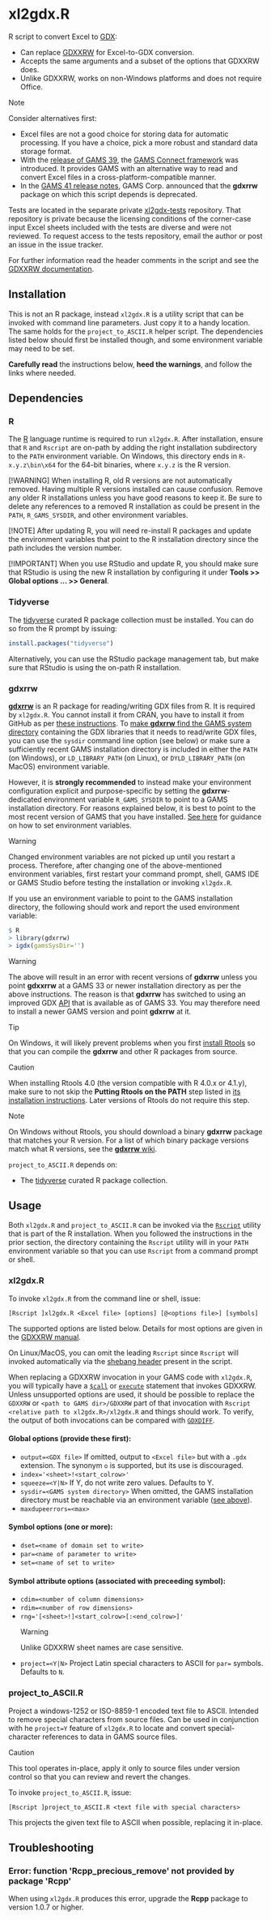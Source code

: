 # xl2gdx.R

R script to convert Excel to [GDX](https://www.gams.com/latest/docs/UG_GDX.html):
- Can replace [GDXXRW](https://www.gams.com/latest/docs/T_GDXXRW.html) for
  Excel-to-GDX conversion.
- Accepts the same arguments and a subset of the options that GDXXRW does.
- Unlike GDXXRW, works on non-Windows platforms and does not require Office.

> [!NOTE]
> Consider alternatives first:
> - Excel files are not a good choice for storing data for automatic processing.
>   If you have a choice, pick a more robust and standard data storage format.
> - With the [release of GAMS 39](https://www.gams.com/latest/docs/RN_39.html),
>   the [GAMS Connect framework](https://www.gams.com/latest/docs/UG_GAMSCONNECT.html)
>   was introduced. It provides GAMS with an alternative way to read and convert
>   Excel files in a cross-platform-compatible manner.
> - In the [GAMS 41 release notes](https://www.gams.com/latest/docs/RN_41.html#g4110_GDXRRW),
>   GAMS Corp. announced that the **gdxrrw** package on which this script depends is deprecated.

Tests are located in the separate private [xl2gdx-tests](https://github.com/iiasa/xl2gdx-tests)
repository. That repository is private because the licensing conditions of
the corner-case input Excel sheets included with the tests are diverse and
were not reviewed. To request access to the tests repository, email the
author or post an issue in the issue tracker.

For further information read the header comments in the script and see
the [GDXXRW documentation](https://www.gams.com/latest/docs/T_GDXXRW.html).

## Installation

This is not an R package, instead `xl2gdx.R` is a utility script that can be
invoked with command line parameters. Just copy it to a handy location. The
same holds for the `project_to_ASCII.R` helper script. The dependencies listed
below should first be installed though, and some environment variable may need
to be set.

**Carefully read** the instructions below, **heed the warnings**, and follow
the links where needed.

## Dependencies

### R

The [R](https://www.r-project.org) language runtime is required to run `xl2gdx.R`.
After installation, ensure that `R` and `Rscript` are on-path by adding the right
installation subdirectory to the `PATH` environment variable. On Windows, this
directory ends in `R-x.y.z\bin\x64` for the 64-bit binaries, where `x.y.z` is the
R version.
  
[!WARNING]
When installing R, old R versions are not automatically removed. Having
multiple R versions installed can cause confusion. Remove any older R installations unless you
have good reasons to keep it. Be sure to delete any references to a removed R installation
as could be present in the `PATH`, `R_GAMS_SYSDIR`, and other environment variables.
  
[!NOTE]
After updating R, you will need re-install R packages and update the
environment variables that point to the R installation directory since the path includes the
version number.

[!IMPORTANT]
When you use RStudio and update R, you should make sure that RStudio
is using the new R installation by configuring it under **Tools >> Global options ... >> General**.

### Tidyverse

The [tidyverse](https://www.tidyverse.org/) curated R package collection must
be installed. You can do so from the R prompt by issuing:
  ```R
  install.packages("tidyverse")
  ```
Alternatively, you can use the RStudio package management tab, but make sure
that RStudio is using the on-path R installation.

### gdxrrw

[**gdxrrw**](https://github.com/GAMS-dev/gdxrrw) is an R package for
reading/writing GDX files from R. It is required by `xl2gdx.R`.
You cannot install it from CRAN, you have to install it from GitHub as per
[these instructions](https://github.com/GAMS-dev/gdxrrw#how-to-install-from-github).
To [make **gdxrrw** find the GAMS system directory](https://github.com/GAMS-dev/gdxrrw#checking-if-gdxrrw-is-installed-correctly)
containing the GDX libraries that it needs to read/write GDX files, you
can use the `sysdir` command line option (see below) or make sure a
sufficiently recent GAMS installation directory is included in either the
`PATH` (on Windows), or `LD_LIBRARY_PATH` (on Linux), or `DYLD_LIBRARY_PATH`
(on MacOS) environment variable.
  
However, it is **strongly recommended** to instead make your environment
configuration explicit and  purpose-specific by setting the
**gdxrrw**-dedicated environment variable `R_GAMS_SYSDIR` to point to
a GAMS installation directory. For reasons explained below, it is best
to point to the most recent version of GAMS that you have installed.
[See here](https://iiasa.github.io/GLOBIOM/R.html#setting-environment-variables)
for guidance on how to set environment variables.

> [!WARNING]
> Changed environment variables are not picked up until you
> restart a process. Therefore, after changing one of the above-mentioned
> environment variables, first restart your command prompt, shell, GAMS
> IDE or GAMS Studio before testing the installation or invoking
> `xl2gdx.R`.

If you use an environment variable to point to the GAMS installation
directory, the following should work and report the used environment
variable:
```R
$ R
> library(gdxrrw)
> igdx(gamsSysDir='')
```

> [!WARNING]
> The above will result in an error with recent versions of **gdxrrw** unless you point
> **gdxxrrw** at a GAMS 33 or newer installation directory as per the above instructions. The reason
> is that **gdxrrw** has switched to using an improved GDX [API](https://en.wikipedia.org/wiki/API)
> that is available as of GAMS 33. You may therefore need to install a newer GAMS version
> and point **gdxrrw** at it.

> [!TIP]
> On Windows, it will likely prevent problems when you first
> [install Rtools](https://cran.r-project.org/bin/windows/Rtools/)
> so that you can compile the **gdxrrw** and other R packages from source.

> [!CAUTION]
> When installing Rtools 4.0 (the version compatible with R 4.0.x or 4.1.y),
> make sure to not skip the **Putting Rtools on the PATH** step listed in
> [its installation instructions](https://cran.r-project.org/bin/windows/Rtools/rtools40.html).
> Later versions of Rtools do not require this step.

> [!NOTE]
> On Windows without Rtools, you should download a binary **gdxrrw** package
> that matches your R version. For a list of which binary package versions
> match what R versions, see the [**gdxrrw** wiki](https://github.com/GAMS-dev/gdxrrw/wiki).

`project_to_ASCII.R` depends on:
- The [tidyverse](https://www.tidyverse.org/) curated R package collection.

## Usage

Both `xl2gdx.R` and `project_to_ASCII.R` can be invoked via the
[`Rscript`](https://stat.ethz.ch/R-manual/R-devel/library/utils/html/Rscript.html) utility
that is part of the R installation. When you followed the instructions in the prior
section, the directory containing the `Rscript` utility will in your `PATH`
environment variable so that you can use `Rscript` from a command prompt or shell.

### xl2gdx.R

To invoke `xl2gdx.R` from the command line or shell, issue:

`[Rscript ]xl2gdx.R <Excel file> [options] [@<options file>] [symbols]`

The supported options are listed below. Details for most options are given in
the [GDXXRW manual](https://www.gams.com/latest/docs/T_GDXXRW.html).

On Linux/MacOS, you can omit the leading `Rscript` since `Rscript` will invoked
automatically via the [shebang header](https://en.wikipedia.org/wiki/Shebang_(Unix))
present in the script.

When replacing a GDXXRW invocation in your GAMS code with `xl2gdx.R`, you will typically
have a
[`$call`](https://www.gams.com/36/docs/UG_DollarControlOptions.html#DOLLARcall) or
[`execute`](https://www.gams.com/latest/docs/UG_GamsCall.html#UG_DollarExecute) statement
that invokes GDXXRW. Unless unsupported options are used, it should be possible to
replace the `GDXXRW` or `<path to GAMS dir>/GDXXRW` part of that invocation with
`Rscript <relative path to xl2gdx.R>/xl2gdx.R` and things should work. To verify,
the output of both invocations can be compared with
[`GDXDIFF`](https://www.gams.com/36/docs/T_GDXDIFF.html?search=gdxdiff).

#### Global options (provide these first):

- `output=<GDX file>` If omitted, output to `<Excel file>` but with a `.gdx` extension. The synonym `o` is supported, but its use is discouraged.
- `index='<sheet>!<start_colrow>'`
- `squeeze=<Y|N>` If Y, do not write zero values. Defaults to Y.
- `sysdir=<GAMS system directory>` When omitted, the GAMS installation directory must be reachable via an environment variable ([see above](#dependencies)).
- `maxdupeerrors=<max>`

#### Symbol options (one or more):

- `dset=<name of domain set to write>`
- `par=<name of parameter to write>`
- `set=<name of set to write>`

#### Symbol attribute options (associated with preceeding symbol):

- `cdim=<number of column dimensions>`
- `rdim=<number of row dimensions>`
- `rng='[<sheet>!]<start_colrow>[:<end_colrow>]'`
  > [!WARNING]
  > Unlike GDXXRW sheet names are case sensitive.
- `project=<Y|N>` Project Latin special characters to ASCII for `par=` symbols. Defaults to `N`.

### project_to_ASCII.R

Project a windows-1252 or ISO-8859-1 encoded text file to ASCII.
Intended to remove special characters from source files. Can be used
in conjunction with he `project=Y` feature of `xl2gdx.R` to locate and
convert special-character references to data in GAMS source files.

> [!CAUTION]
> This tool operates in-place, apply it only to source files under
> version control so that you can review and revert the changes.

To invoke `project_to_ASCII.R`, issue:

`[Rscript ]project_to_ASCII.R <text file with special characters>`

This projects the given text file to ASCII when possible, replacing it
in-place.

## Troubleshooting

### Error: function 'Rcpp_precious_remove' not provided by package 'Rcpp'

When using `xl2gdx.R` produces this error, upgrade the **Rcpp** package to version 1.0.7 or higher.
